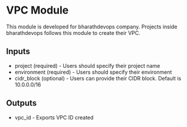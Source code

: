 # VPC Module
This module is developed for bharathdevops company. Projects inside bharathdevops follows this module to create their VPC.

## Inputs
* project (required) - Users should specify their project name
* environment (required) - Users should specify their environment
* cidr_block (optional) - Users can provide their CIDR block. Default is 10.0.0.0/16

## Outputs
* vpc_id - Exports VPC ID created